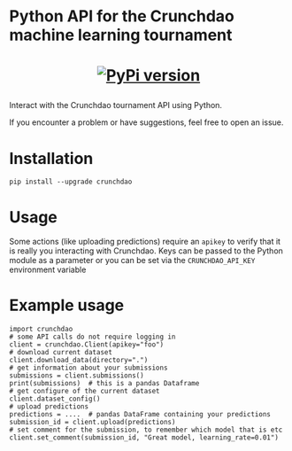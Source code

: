 # Python API for the Crunchdao machine learning tournament
<h1 align="center">

[![PyPi version](https://badgen.net/pypi/v/crunchdao/)](https://pypi.com/project/crunchdao)
</h1>

Interact with the Crunchdao tournament API using Python.

If you encounter a problem or have suggestions, feel free to open an issue.

# Installation

`pip install --upgrade crunchdao`

# Usage

Some actions (like uploading predictions) require an `apikey` to verify
that it is really you interacting with Crunchdao. Keys can be passed to the
Python module as a parameter or you can be set via the `CRUNCHDAO_API_KEY`
environment variable

# Example usage

    import crunchdao
    # some API calls do not require logging in
    client = crunchdao.Client(apikey="foo")
    # download current dataset
    client.download_data(directory=".")
    # get information about your submissions
    submissions = client.submissions()
    print(submissions)  # this is a pandas Dataframe
    # get configure of the current dataset
    client.dataset_config()
    # upload predictions
    predictions = ....  # pandas DataFrame containing your predictions
    submission_id = client.upload(predictions)
    # set comment for the submission, to remember which model that is etc
    client.set_comment(submission_id, "Great model, learning_rate=0.01")
